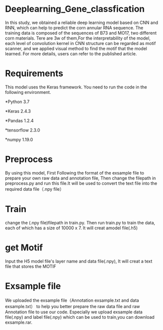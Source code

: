 # Deeplearning_Gene_classfication
In this study, we obtained a reliable deep learning model based on CNN and RNN, which can help to predict the corn annular RNA sequence.
The training data is composed of the sequences of B73 and MO17, two different corn materials.
Tere are 3w of them,For the interpretability of the model, each level of convolution kernel in CNN structure can be regarded as motif scanner, and we applied visual method to find the motif that the model learned.
For more details, users can refer to the published article.
# Requirements 
This model uses the Keras framework. You need to run the code in the following environment.


*Python 3.7


*Keras 2.4.3


*Pandas 1.2.4


*tensorflow 2.3.0


*numpy 1.19.0
# Preprocess
   By using this model, First Following the format of the exsample file to prepare your own raw data and annotation file,
Then change the filepath in preprocess.py and run this file.It will be used to convert the text file into the required data file（.npy file）
# Train
 change the (.npy file)filepath in train.py. Then run train.py to train the data, each of which has a size of 10000 x 7. It will creat amodel file(.h5) 
# get Motif
 Input the H5 model file's layer name and data file(.npy), It will creat a text file that stores the MOTIF
# Exsample file
We uploaded the exsample file（Annotation exsample.txt and data exsample.txt） to help you better prepare the raw data file and raw Annotation file  to use our code.
Especially we upload exsample data file(.npy) and label file(.npy) which can be used to train,you can download exsample.rar.


